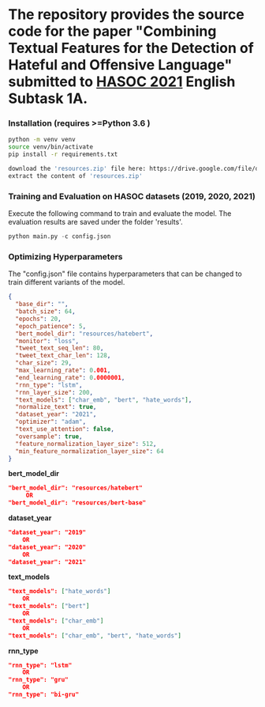 

# The repository provides the source code for the paper "Combining Textual Features for the Detection of Hateful and Offensive Language" submitted to [HASOC 2021](https://hasocfire.github.io/hasoc/2021/call_for_participation.html) English Subtask 1A.



### Installation (requires >=Python 3.6 )

```bash
python -m venv venv
source venv/bin/activate
pip install -r requirements.txt
```

```bash
download the 'resources.zip' file here: https://drive.google.com/file/d/1X88cMrLVpAcJd5Z4Gg6MfTLclIuGF-d6/view?usp=sharing
extract the content of 'resources.zip'
```

### Training and Evaluation on HASOC datasets (2019, 2020, 2021)

Execute the following command to train and evaluate the model. The evaluation results are saved under the folder 'results'.

```python
python main.py -c config.json
```

### Optimizing Hyperparameters

The "config.json" file contains hyperparameters that can be changed to train different variants of the model.

```json
{
  "base_dir": "",
  "batch_size": 64,
  "epochs": 20,
  "epoch_patience": 5,
  "bert_model_dir": "resources/hatebert",
  "monitor": "loss",
  "tweet_text_seq_len": 80,
  "tweet_text_char_len": 128,
  "char_size": 29,
  "max_learning_rate": 0.001,
  "end_learning_rate": 0.0000001,
  "rnn_type": "lstm",
  "rnn_layer_size": 200,
  "text_models": ["char_emb", "bert", "hate_words"],
  "normalize_text": true,
  "dataset_year": "2021",
  "optimizer": "adam",
  "text_use_attention": false,
  "oversample": true,
  "feature_normalization_layer_size": 512,
  "min_feature_normalization_layer_size": 64
}
```

**bert_model_dir**

```json
"bert_model_dir": "resources/hatebert"
     OR
"bert_model_dir": "resources/bert-base"
```

**dataset_year**

```json
"dataset_year": "2019"
	OR
"dataset_year": "2020"
	OR
"dataset_year": "2021"
```

**text_models**

```json
"text_models": ["hate_words"]
	OR
"text_models": ["bert"]
	OR
"text_models": ["char_emb"]
	OR
"text_models": ["char_emb", "bert", "hate_words"]
```

**rnn_type**

```json
"rnn_type": "lstm"
	OR
"rnn_type": "gru"
	OR
"rnn_type": "bi-gru"
```